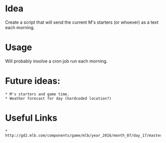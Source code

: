 # Idea
Create a script that will send the current M's starters (or whoever) as a text each morning.

# Usage
Will probably involve a cron job run each morning.

# Future ideas:
    * M's starters and game time.
    * Weather forecast for day (hardcoded location?)

# Useful Links
    * http://gd2.mlb.com/components/game/mlb/year_2016/month_07/day_17/master_scoreboard.json
